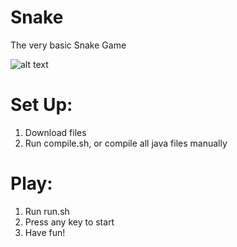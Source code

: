 # Snake
The very basic Snake Game

![alt text](https://github.com/LiljaKiiski/Snake/blob/master/images/cover.png)

# Set Up:
1. Download files
2. Run compile.sh, or compile all java files manually

# Play:
1. Run run.sh
2. Press any key to start
3. Have fun!
